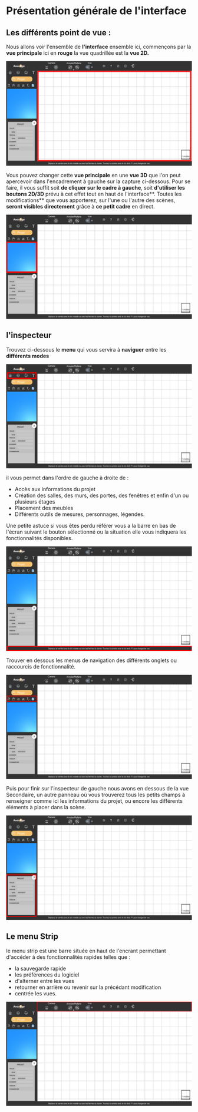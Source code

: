 # Présentation générale de l'interface

## Les différents point de vue :

Nous allons voir l'ensemble de **l'interface** ensemble ici, commençons par la **vue principale** ici en **rouge** la vue quadrillée est la **vue 2D.**   

![](.gitbook/assets/presentationlogicielviewprincipal.jpg)

Vous pouvez changer cette **vue principale** en une **vue 3D** que l'on peut apercevoir dans l'encadrement à gauche sur la capture ci-dessous. Pour se faire, il vous suffit soit **de cliquer sur le cadre à gauche**, soit **d'utiliser les boutons 2D/3D** prévu à cet effet tout en haut de l'interface**. Toutes les modifications** que vous apporterez, sur l'une ou l'autre des scènes, **seront visibles directement** grâce à **ce petit cadre** en direct. 

![](.gitbook/assets/presentationlogicielviewsecondaire.jpg)



## **l'inspecteur**

 Trouvez ci-dessous le **menu** qui vous servira à **naviguer** entre les **différents modes** 

![](.gitbook/assets/presentationlogicielmenustrip.jpg)

il vous permet dans l'ordre de gauche à droite de :  

* Accès aux informations du projet
* Création des salles, des murs, des portes, des fenêtres et enfin d'un ou plusieurs étages
* Placement des meubles
* Différents outils de mesures, personnages, légendes.  

Une petite astuce si vous êtes perdu référer vous a la barre en bas de l'écran suivant le bouton sélectionné ou la situation elle vous indiquera les fonctionnalités disponibles.

![ici aucun bouton n&apos;est survoler alors le contexte vous indique une astuce.](.gitbook/assets/presentationlogicielviewbarreastuce.jpg)

Trouver en dessous les menus de navigation des différents onglets ou raccourcis de fonctionnalité.

![](.gitbook/assets/presentationongletsousmenu.jpg)

Puis pour finir sur l'inspecteur de gauche nous avons en dessous de la vue Secondaire, un autre panneau où vous trouverez tous les petits champs à renseigner comme ici les informations du projet, ou encore les différents éléments à placer dans la scène.

![](.gitbook/assets/presentationinspector.jpg)

## Le menu Strip 

le menu strip est une barre située en haut de l'encrant permettant d'accéder à des fonctionnalités rapides telles que :

* la sauvegarde rapide
* les préférences du logiciel
* d'alterner entre les vues
* retourner en arrière ou revenir sur la précédant modification
* centrée les vues.

![](.gitbook/assets/presentationmenustrip.jpg)

